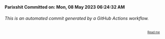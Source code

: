 **Parixshit Committed on: Mon, 08 May 2023 06:24:32 AM** <!-- 81510af4-31e6-4c7e-a651-024dbd219af9 -->

###### This is an automated commit generated by a GitHub Actions workflow.

<div align="right"><sub><sup><a href="https://github.com/Parixshit/AutoCommit.git">Read me</a></sup></sub></div>
